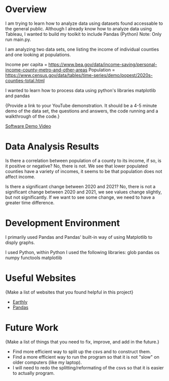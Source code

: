 # Overview

I am trying to learn how to analyze data using datasets found accessable to the general public. Although I already know how to analyze data using Tableau,
I wanted to build my toolkit to include Pandas (Python) Note: Only run main.py.

I am analyzing two data sets, one listing the income of individual counties and one looking at populations.

Income per capita = https://www.bea.gov/data/income-saving/personal-income-county-metro-and-other-areas
Population = https://www.census.gov/data/tables/time-series/demo/popest/2020s-counties-total.html

I wanted to learn how to process data using python's libraries matplotlib and pandas

{Provide a link to your YouTube demonstration.  It should be a 4-5 minute demo of the data set, the questions and answers, the code running and a walkthrough of the code.}

[Software Demo Video](https://youtu.be/idTrQlUiuRw)

# Data Analysis Results

Is there a correlation between population of a county to its income, if so, is it positive or negative?
No, there is not. We see that lower populated counties have a variety of incomes, it seems to be that population does not affect income.

 Is there a significant change between 2020 and 2021?
 No, there is not a significant change between 2020 and 2021, we see values change slightly, but not significantly. If we want to see some change, we need to have a greater
 time difference.

# Development Environment
I primarily used Pandas and Pandas' built-in way of using Matplotlib to disply graphs.

I used Python, within Python I used the following libraries:
glob
pandas
os
numpy
functools
matplotlib

# Useful Websites

{Make a list of websites that you found helpful in this project}
* [Earthly](https://earthly.dev/blog/csv-python/)
* [Pandas](https://pandas.pydata.org/docs/user_guide/10min.html#min)


# Future Work

{Make a list of things that you need to fix, improve, and add in the future.}
* Find more efficient way to split up the csvs and to construct them.
* Find a more efficient way to run the program so that it is not "slow" on older computers (like my laptop).
* I will need to redo the splitting/reformating of the csvs so that it is easier to actually program.